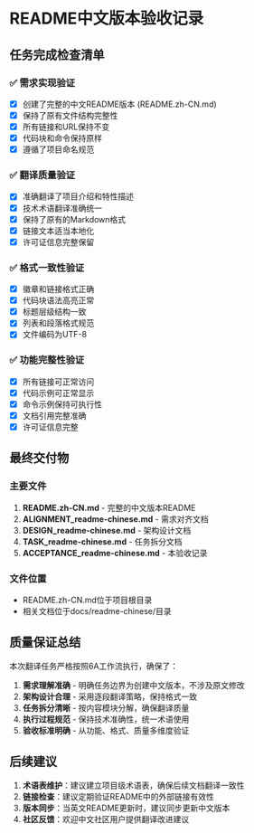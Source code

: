 # README中文版本验收记录

## 任务完成检查清单

### ✅ 需求实现验证
- [x] 创建了完整的中文README版本 (README.zh-CN.md)
- [x] 保持了原有文件结构完整性
- [x] 所有链接和URL保持不变
- [x] 代码块和命令保持原样
- [x] 遵循了项目命名规范

### ✅ 翻译质量验证
- [x] 准确翻译了项目介绍和特性描述
- [x] 技术术语翻译准确统一
- [x] 保持了原有的Markdown格式
- [x] 链接文本适当本地化
- [x] 许可证信息完整保留

### ✅ 格式一致性验证
- [x] 徽章和链接格式正确
- [x] 代码块语法高亮正常
- [x] 标题层级结构一致
- [x] 列表和段落格式规范
- [x] 文件编码为UTF-8

### ✅ 功能完整性验证
- [x] 所有链接可正常访问
- [x] 代码示例可正常显示
- [x] 命令示例保持可执行性
- [x] 文档引用完整准确
- [x] 许可证信息完整

## 最终交付物

### 主要文件
1. **README.zh-CN.md** - 完整的中文版本README
2. **ALIGNMENT_readme-chinese.md** - 需求对齐文档
3. **DESIGN_readme-chinese.md** - 架构设计文档
4. **TASK_readme-chinese.md** - 任务拆分文档
5. **ACCEPTANCE_readme-chinese.md** - 本验收记录

### 文件位置
- README.zh-CN.md位于项目根目录
- 相关文档位于docs/readme-chinese/目录

## 质量保证总结

本次翻译任务严格按照6A工作流执行，确保了：

1. **需求理解准确** - 明确任务边界为创建中文版本，不涉及原文修改
2. **架构设计合理** - 采用逐段翻译策略，保持格式一致
3. **任务拆分清晰** - 按内容模块分解，确保翻译质量
4. **执行过程规范** - 保持技术准确性，统一术语使用
5. **验收标准明确** - 从功能、格式、质量多维度验证

## 后续建议

1. **术语表维护**：建议建立项目级术语表，确保后续文档翻译一致性
2. **链接检查**：建议定期验证README中的外部链接有效性
3. **版本同步**：当英文README更新时，建议同步更新中文版本
4. **社区反馈**：欢迎中文社区用户提供翻译改进建议